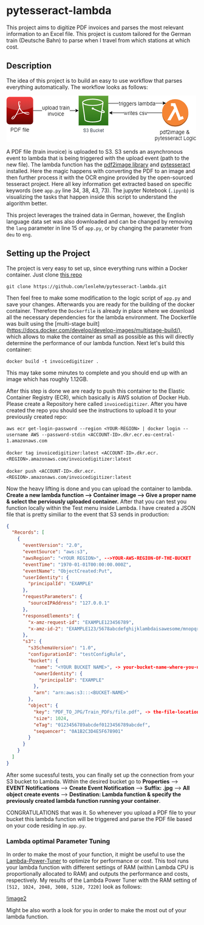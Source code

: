 # pytesseract-lambda
This project aims to digitize PDF invoices and parses the most relevant information to an Excel file. This project is custom tailored for the German train (Deutsche Bahn) to parse when I travel from which stations at which cost.

## Description 

The idea of this project is to build an easy to use workflow that parses everything automatically. The workflow looks as follows: 

![image](lambda.png)

A PDF file (train invoice) is uploaded to S3. S3 sends an asynchronous event to lambda that is being triggered with the upload event (path to the new file). The lambda function has the [pdf2image library](https://pypi.org/project/pdf2image/) and [pytesseract](https://pypi.org/project/pytesseract/) installed.
Here the magic happens with converting the PDF to an image and then further process it with the OCR engine provided by the open-sourced tesseract project. Here all key information get extracted based on specific keywords (see ```app.py``` line 34, 38, 43, 73). The jupyter Notebook (```.ipynb```) is visualizing the tasks that happen inside this script to understand the algorithm better. <br /> 

This project leverages the trained data in German, however, the English language data set was also downloaded and can be changed by removing the ```lang``` parameter in line 15 of ```app.py```, or by changing the parameter from ```deu``` to ```eng```.

## Setting up the Project 

The project is very easy to set up, since everything runs within a Docker container. Just clone [this repo](https://github.com/lenlehm/pytesseract-lambda)

```
git clone https://github.com/lenlehm/pytesseract-lambda.git
```

Then feel free to make some modification to the logic script of ```app.py``` and save your changes. 
Afterwards you are ready for the building of the docker container. Therefore the ```Dockerfile``` is already in place where we download all the necessary dependencies for the lambda environment. The Dockerfile was built using the [multi-stage built] (https://docs.docker.com/develop/develop-images/multistage-build/), which allows to make the container as small as possible as this will directly determine the performance of our lambda function. Next let's build this container:

```
docker build -t invoicedigitizer .
```

This may take some minutes to complete and you should end up with an image which has roughly 1.12GB. 

After this step is done we are ready to push this container to the Elastic Container Registry (ECR), which basically is AWS solution of Docker Hub. Please create a Repository here called ```invoicedigitizer```. After you have created the repo you should see the instructions to upload it to your previously created repo:

```
aws ecr get-login-password --region <YOUR-REGION> | docker login --username AWS --password-stdin <ACCOUNT-ID>.dkr.ecr.eu-central-1.amazonaws.com

docker tag invoicedigitizer:latest <ACCOUNT-ID>.dkr.ecr.<REGION>.amazonaws.com/invoicedigitizer:latest

docker push <ACCOUNT-ID>.dkr.ecr.<REGION>.amazonaws.com/invoicedigitizer:latest
```
Now the heavy lifting is done and you can upload the container to lambda. **Create a new lambda function --> Container image --> Give a proper name & select the perviously uploaded container.**
After that you can test you function locally within the Test menu inside Lambda. I have created a JSON file that is pretty similiar to the event that S3 sends in production: 

```json 
{
  "Records": [
    {
      "eventVersion": "2.0",
      "eventSource": "aws:s3",
      "awsRegion": "<YOUR REGION>", -->YOUR-AWS-REGION-OF-THE-BUCKET
      "eventTime": "1970-01-01T00:00:00.000Z",
      "eventName": "ObjectCreated:Put",
      "userIdentity": {
        "principalId": "EXAMPLE"
      },
      "requestParameters": {
        "sourceIPAddress": "127.0.0.1"
      },
      "responseElements": {
        "x-amz-request-id": "EXAMPLE123456789",
        "x-amz-id-2": "EXAMPLE123/5678abcdefghijklambdaisawesome/mnopqrstuvwxyzABCDEFGH"
      },
      "s3": {
        "s3SchemaVersion": "1.0",
        "configurationId": "testConfigRule",
        "bucket": {
          "name": "<YOUR BUCKET NAME>", -> your-bucket-name-where-you-upload-the-PDFs-to.
          "ownerIdentity": {
            "principalId": "EXAMPLE"
          },
          "arn": "arn:aws:s3:::<BUCKET-NAME>"
        },
        "object": {
          "key": "PDF_TO_JPG/Train_PDFs/file.pdf", -> the-file-location-of-the-pdf-file-with-its-name
          "size": 1024,
          "eTag": "0123456789abcdef0123456789abcdef",
          "sequencer": "0A1B2C3D4E5F678901"
        }
      }
    }
  ]
}
```
After some sucessful tests, you can finally set up the connection from your S3 bucket to Lambda. 
Within the desired bucket go to **Properties** --> **EVENT Notifications** --> **Create Event Notification** --> **Suffix: .jpg** --> **All object create events** --> **Destination: Lambda function & specify the previously created lambda function running your container**.

CONGRATULATIONS that was it. So whenever you upload a PDF file to your bucket this lambda function will be triggered and parse the PDF file based on your code residing in ```app.py```.

### Lambda optimal Parameter Tuning 

In order to make the most of your function, it might be useful to use the [Lambda-Power-Tuner](https://github.com/alexcasalboni/aws-lambda-power-tuning) to optimize for performance or cost. This tool runs your lambda function with different settings of RAM (within Lambda CPU is proportionally allocated to RAM) and outputs the performance and costs, respectively. My results of the Lambda Power Tuner with the RAM setting of ```[512, 1024, 2048, 3008, 5120, 7220]``` look as follows: 

[!image2](tuning-results.PNG)

Might be also worth a look for you in order to make the most out of your lambda function.
